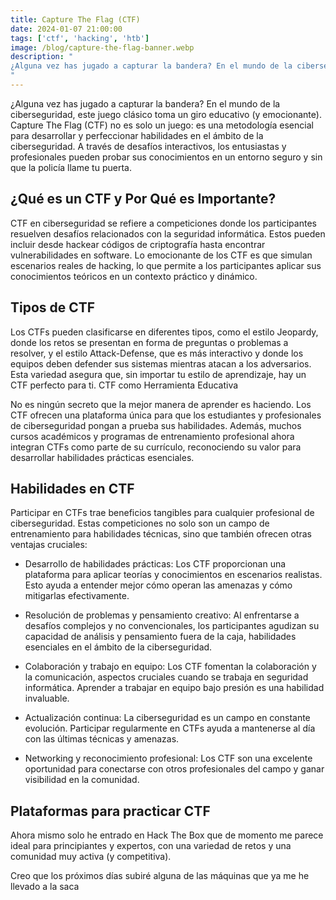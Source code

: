 ```yaml
---
title: Capture The Flag (CTF)
date: 2024-01-07 21:00:00
tags: ['ctf', 'hacking', 'htb']
image: /blog/capture-the-flag-banner.webp
description: "
¿Alguna vez has jugado a capturar la bandera? En el mundo de la ciberseguridad, este juego clásico toma un giro educativo (y emocionante). Capture The Flag (CTF) no es solo un juego: es una metodología esencial para desarrollar y perfeccionar habilidades en el ámbito de la ciberseguridad. A través de desafíos interactivos, los entusiastas y profesionales pueden probar sus conocimientos en un entorno seguro y sin que la policía llame tu puerta.
"
---
```


¿Alguna vez has jugado a capturar la bandera? En el mundo de la ciberseguridad, este juego clásico toma un giro educativo (y emocionante). Capture The Flag (CTF) no es solo un juego: es una metodología esencial para desarrollar y perfeccionar habilidades en el ámbito de la ciberseguridad. A través de desafíos interactivos, los entusiastas y profesionales pueden probar sus conocimientos en un entorno seguro y sin que la policía llame tu puerta.

## ¿Qué es un CTF y Por Qué es Importante?

CTF en ciberseguridad se refiere a competiciones donde los participantes resuelven desafíos relacionados con la seguridad informática. Estos pueden incluir desde hackear códigos de criptografía hasta encontrar vulnerabilidades en software. Lo emocionante de los CTF es que simulan escenarios reales de hacking, lo que permite a los participantes aplicar sus conocimientos teóricos en un contexto práctico y dinámico.

## Tipos de CTF

Los CTFs pueden clasificarse en diferentes tipos, como el estilo Jeopardy, donde los retos se presentan en forma de preguntas o problemas a resolver, y el estilo Attack-Defense, que es más interactivo y donde los equipos deben defender sus sistemas mientras atacan a los adversarios. Esta variedad asegura que, sin importar tu estilo de aprendizaje, hay un CTF perfecto para ti.
CTF como Herramienta Educativa

No es ningún secreto que la mejor manera de aprender es haciendo. Los CTF ofrecen una plataforma única para que los estudiantes y profesionales de ciberseguridad pongan a prueba sus habilidades. Además, muchos cursos académicos y programas de entrenamiento profesional ahora integran CTFs como parte de su currículo, reconociendo su valor para desarrollar habilidades prácticas esenciales.

## Habilidades en CTF

Participar en CTFs trae beneficios tangibles para cualquier profesional de ciberseguridad. Estas competiciones no solo son un campo de entrenamiento para habilidades técnicas, sino que también ofrecen otras ventajas cruciales:

- Desarrollo de habilidades prácticas: Los CTF proporcionan una plataforma para aplicar teorías y conocimientos en escenarios realistas. Esto ayuda a entender mejor cómo operan las amenazas y cómo mitigarlas efectivamente.

- Resolución de problemas y pensamiento creativo: Al enfrentarse a desafíos complejos y no convencionales, los participantes agudizan su capacidad de análisis y pensamiento fuera de la caja, habilidades esenciales en el ámbito de la ciberseguridad.

- Colaboración y trabajo en equipo: Los CTF fomentan la colaboración y la comunicación, aspectos cruciales cuando se trabaja en seguridad informática. Aprender a trabajar en equipo bajo presión es una habilidad invaluable.

- Actualización continua: La ciberseguridad es un campo en constante evolución. Participar regularmente en CTFs ayuda a mantenerse al día con las últimas técnicas y amenazas.

- Networking y reconocimiento profesional: Los CTF son una excelente oportunidad para conectarse con otros profesionales del campo y ganar visibilidad en la comunidad.

## Plataformas para practicar CTF

Ahora mismo solo he entrado en Hack The Box que de momento me parece ideal para principiantes y expertos, con una variedad de retos y una comunidad muy activa (y competitiva). 


Creo que los próximos días subiré alguna de las máquinas que ya me he llevado a la saca
